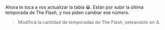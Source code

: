 Ahora te toca a vos actualizar la tabla :grinning:. Están por subir la última temporada de The Flash, y nos piden cambiar ese número. 

> Modificá la cantidad de temporadas de The Flash, seteandolo en 4.


<div
  class='mu-erd'
  data-entities='{
    "series_peliculas": {
      "id_contenido": {
        "type": "Integer",
        "pk": true
      },
      "titulo": {
        "type": "Text"
      },
      "temporadas": {
        "type": "Integer"
      },
      "estreno": {
        "type": "Integer"
      },
      "puntaje": {
        "type": "Real"
      }
    }
  }'>
</div>